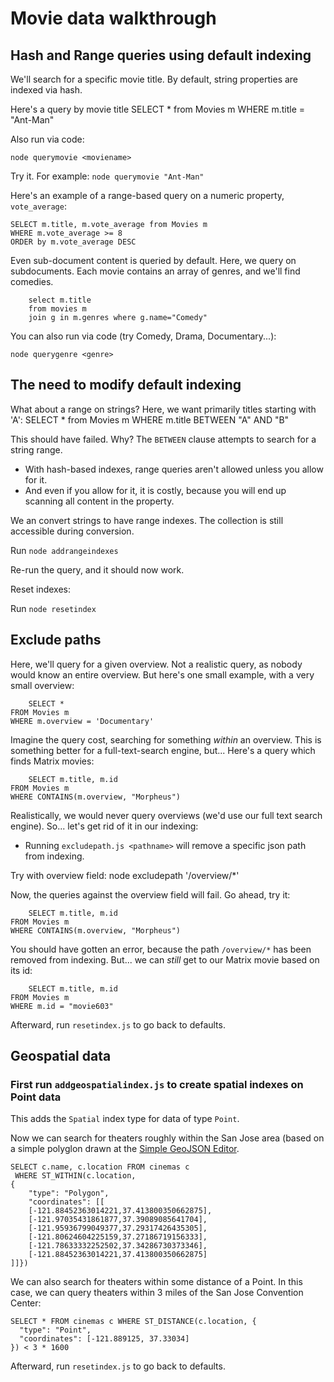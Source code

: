 Movie data walkthrough
===

## Hash and Range queries using default indexing

We'll search for a specific movie title. By default, string properties are indexed via hash.

Here's a query by movie title
	SELECT * from Movies m
	WHERE m.title = "Ant-Man"

Also run via code:

	node querymovie <moviename>
	
Try it. For example: `node querymovie "Ant-Man"`

Here's an example of a range-based query on a numeric property, `vote_average`:

 	SELECT m.title, m.vote_average from Movies m
 	WHERE m.vote_average >= 8
 	ORDER by m.vote_average DESC

Even sub-document content is queried by default. Here, we query on subdocuments. Each movie contains an array of genres, and we'll find comedies.

        select m.title
        from movies m
        join g in m.genres where g.name="Comedy"

You can also run via code (try Comedy, Drama, Documentary...):

	node querygenre <genre>
	
## The need to modify default indexing

What about a range on strings? Here, we want primarily titles starting with 'A':
 	SELECT * from Movies m
 	WHERE m.title BETWEEN "A" AND "B"
 
This should have failed. Why? The `BETWEEN` clause attempts to search for a string range.

* With hash-based indexes, range queries aren't allowed unless you allow for it.
* And even if you allow for it, it is costly, because you will end up scanning all content in the property.

We an convert strings to have range indexes. The collection is still accessible during conversion.

Run `node addrangeindexes`

Re-run the query, and it should now work.

Reset indexes:

Run `node resetindex`

## Exclude paths

Here, we'll query for a given overview. Not a realistic query, as nobody would know an entire overview. But here's one small example, with a very small overview:

        SELECT * 
	FROM Movies m 
	WHERE m.overview = 'Documentary'

Imagine the query cost, searching for something *within* an overview. This is something better for a full-text-search engine, but... Here's a query which finds Matrix movies:

        SELECT m.title, m.id 
	FROM Movies m 
	WHERE CONTAINS(m.overview, "Morpheus")

Realistically, we would never query overviews (we'd use our full text search engine). So... let's get rid of it in our indexing:

* Running `excludepath.js <pathname>` will remove a specific json path from indexing.

Try with overview field:
	node excludepath '/overview/*'

Now, the queries against the overview field will fail. Go ahead, try it:

        SELECT m.title, m.id 
	FROM Movies m 
	WHERE CONTAINS(m.overview, "Morpheus")
	
You should have gotten an error, because the path `/overview/*` has been removed from indexing. But... we can *still* get to our Matrix movie based on its id:

        SELECT m.title, m.id 
	FROM Movies m 
	WHERE m.id = "movie603"

Afterward, run `resetindex.js` to go back to defaults.

## Geospatial data

### First run `addgeospatialindex.js` to create spatial indexes on Point data

This adds the `Spatial` index type for data of type `Point`.

Now we can search for theaters roughly within the San Jose area (based on a simple polyglon drawn at the [Simple GeoJSON Editor](https://google-developers.appspot.com/maps/documentation/utils/geojson/).

	SELECT c.name, c.location FROM cinemas c
	 WHERE ST_WITHIN(c.location, 
	{ 
	    "type": "Polygon",  
	    "coordinates": [[ 
	    [-121.88452363014221,37.413800350662875],
	    [-121.97035431861877,37.39089085641704],
	    [-121.95936799049377,37.29317426435305],
	    [-121.80624604225159,37.27186719156333],
	    [-121.78633332252502,37.34286730373346],
	    [-121.88452363014221,37.413800350662875]
	]]})

We can also search for theaters within some distance of a Point. In this case, we can query theaters within 3 miles of the San Jose Convention Center:

	SELECT * FROM cinemas c WHERE ST_DISTANCE(c.location, { 
	  "type": "Point", 
	  "coordinates": [-121.889125, 37.33034] 
	}) < 3 * 1600
	
Afterward, run `resetindex.js` to go back to defaults.

